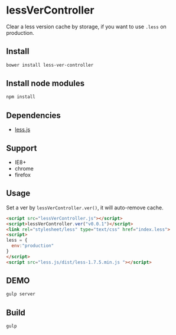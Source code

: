 lessVerController
===================================

Clear a less version cache by storage, if you want to use `.less` on production.

## Install

```bash
bower install less-ver-controller
```

## Install node modules

```bash
npm install
```

## Dependencies

* [less.js](http://lesscss.org/)

## Support

* IE8+
* chrome
* firefox

## Usage

Set a ver by `lessVerController.ver()`, it will auto-remove cache.

```html
<script src="lessVerController.js"></script>
<script>lessVerController.ver("v0.0.1")</script> 
<link rel="stylesheet/less" type="text/css" href="index.less">
<script>                                
less = {                                
  env:"production"                      
}                                       
</script>                               
<script src="less.js/dist/less-1.7.5.min.js "></script>
```

## DEMO

```bash
gulp server
```

## Build

```bash
gulp
```

